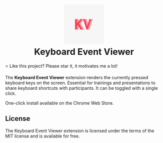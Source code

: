 <h1 align="center">
    <br>
    <img src="images/logo_128.png" alt="Keyboard Event Viewer" width="128">
    <br>
    Keyboard Event Viewer
    <br>
</h1>

:star: Like this project? Please star it, it motivates me a lot!

The **Keyboard Event Viewer** extension renders the currently pressed keyboard keys on the screen.
Essential for trainings and presentations to share keyboard shortcuts with participants.
It can be toggled with a single click.

One-click install available on the Chrome Web Store.

## License

The Keyboard Event Viewer extension is licensed under the terms of the MIT license and is available for free.
